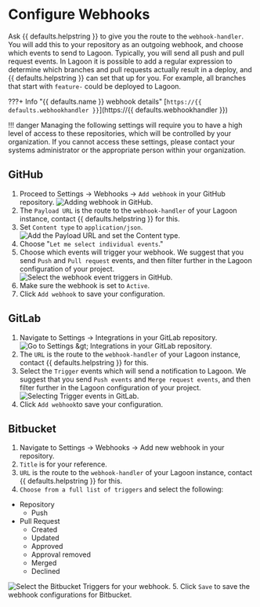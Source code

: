 # Configure Webhooks

Ask {{ defaults.helpstring }} to give you the route to the `webhook-handler`. You will add this to your repository as an outgoing webhook, and choose which events to send to Lagoon. Typically, you will send all push and pull request events. In Lagoon it is possible to add a regular expression to determine which branches and pull requests actually result in a deploy, and {{ defaults.helpstring }} can set that up for you. For example, all branches that start with `feature-` could be deployed to Lagoon.

<!-- markdown-link-check-disable -->
???+ Info "{{ defaults.name }} webhook details"
    [`https://{{ defaults.webhookhandler }}`](https://{{ defaults.webhookhandler }})
    <!-- markdown-link-check-enable -->

!!! danger
      Managing the following settings will require you to have a high level of access to these repositories, which will be controlled by your organization. If you cannot access these settings, please contact your systems administrator or the appropriate person within your organization.

## GitHub

1. Proceed to Settings -&gt; Webhooks -&gt; `Add webhook` in your GitHub repository.
  ![Adding webhook in GitHub.](./webhooks-2020-01-23-12-40-16.png)
2. The `Payload URL` is the route to the `webhook-handler` of your Lagoon instance, contact {{ defaults.helpstring }} for this.
3. Set `Content type` to `application/json`.
  ![Add the Payload URL and set the Content type.](./gh_webhook_1.png)
4. Choose "`Let me select individual events`."
5. Choose which events will trigger your webhook. We suggest that you send `Push` and `Pull request` events, and then filter further in the Lagoon configuration of your project.
  ![Select the webhook event triggers in GitHub.](./gh_webhook_2.png)
6. Make sure the webhook is set to `Active`.
7. Click `Add webhook` to save your configuration.

## GitLab

1. Navigate to Settings -&gt; Integrations in your GitLab repository.
  ![Go to Settings &amp;gt; Integrations in your GitLab repository.](./gitlab-settings.png)
2. The `URL` is the route to the `webhook-handler` of your Lagoon instance, contact {{ defaults.helpstring }} for this.
3. Select the `Trigger` events which will send a notification to Lagoon. We suggest that you send `Push events` and `Merge request events`, and then filter further in the Lagoon configuration of your project.
  ![Selecting Trigger events in GitLab.](./gitlab_webhook.png)
4. Click `Add webhook`to save your configuration.

## Bitbucket

1. Navigate to Settings -&gt; Webhooks -&gt; Add new webhook in your repository.
2. `Title` is for your reference.
3. `URL` is the route to the `webhook-handler` of your Lagoon instance, contact {{ defaults.helpstring }} for this.
4. `Choose from a full list of triggers` and select the following:

  * Repository
    * Push
  * Pull Request
    * Created
    * Updated
    * Approved
    * Approval removed
    * Merged
    * Declined

  ![Select the Bitbucket Triggers for your webhook. ](./bb_webhook_1.png)
5. Click `Save` to save the webhook configurations for Bitbucket.
